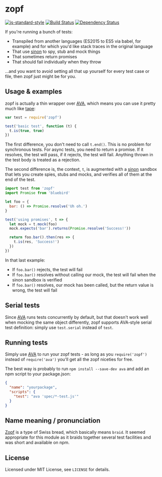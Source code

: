 # zopf

[![js-standard-style](https://img.shields.io/badge/code%20style-standard-brightgreen.svg?style=flat)](https://github.com/feross/standard)
[![Build Status](https://travis-ci.org/itchio/zopf.svg)](https://travis-ci.org/itchio/zopf)
[![Dependency Status](https://david-dm.org/itchio/zopf.svg)](https://david-dm.org/itchio/zopf)

If you're running a bunch of tests:

  - Transpiled from another languages (ES2015 to ES5 via babel, for example)
    and for which you'd like stack traces in the original language
  - That use [sinon][sinon] to spy, stub and mock things
  - That sometimes return promises
  - That should fail individually when they throw

...and you want to avoid setting all that up yourself for every test case
or file, then zopf just might be for you.

## Usage & examples

zopf is actually a thin wrapper over [AVA][], which means you can use it
pretty much like [tape][]:

```javascript
var test = require('zopf')

test('basic test', function (t) {
  t.is(true, true)
})
```

The first difference, you don't need to call `t.end()`. This is no problem
for synchronous tests. For async tests, you need to return a promise. If it
resolves, the test will pass, if it rejects, the test will fail. Anything
thrown in the test body is treated as a rejection.

The second difference is, the context, `t`, is augmented with a [sinon][]
sandbox that lets you create spies, stubs and mocks, and verifies all of them
at the end of the test.

```javascript
import test from 'zopf'
import Promise from 'bluebird'

let foo = {
  bar: () => Promise.resolve('Uh oh.')
}

test('using promises', t => {
  let mock = t.mock(foo)
  mock.expects('bar').returns(Promise.resolve('Success!'))

  return foo.bar().then(res => {
    t.is(res, 'Success!')
  })
})
```

In that last example:

  * If `foo.bar()` rejects, the test will fail
  * If `foo.bar()` resolves without calling our mock, the test will
    fail when the sinon sandbox is verified
  * If `foo.bar()` resolves, our mock has been called, but the return
    value is wrong, the test will fail

[AVA]: https://ava.li
[tape]: https://www.npmjs.com/package/tape
[sinon]: http://sinonjs.org/

## Serial tests

Since [AVA][] runs tests concurrently by default, but that doesn't work well
when mocking the same object differently, zopf supports AVA-style serial test
definition: simply use `test.serial` instead of `test`.

## Running tests

Simply use [AVA][] to run your zopf tests - as long as you `require('zopf')`
instead of `require('ava')` you'll get all the zopf niceties for free.

The best way is probably to run `npm install --save-dev ava` and add an npm
script to your package.json:

```json
{
  "name": "yourpackage",
  "scripts": {
    "test": "ava 'spec/*-test.js'"
  }
}
```

## Name meaning / pronunciation

[Zopf][] is a type of Swiss bread, which basically means `braid`. It seemed
appropriate for this module as it braids together several test facilities
and was short and available on npm.

[Zopf]: https://en.wikipedia.org/wiki/Zopf

## License

Licensed under MIT License, see `LICENSE` for details.

